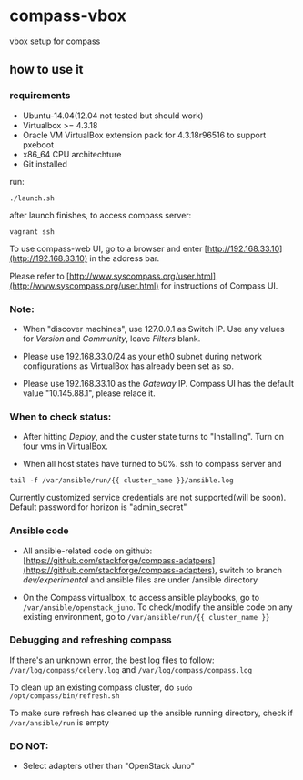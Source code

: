 # compass-vbox
vbox setup for compass

## how to use it

### requirements

* Ubuntu-14.04(12.04 not tested but should work)
* Virtualbox >= 4.3.18
* Oracle VM VirtualBox extension pack for 4.3.18r96516 to support pxeboot
* x86_64 CPU architechture
* Git installed

run:

```
./launch.sh
```

after launch finishes, to access compass server:

```
vagrant ssh
```

To use compass-web UI, go to a browser and enter [http://192.168.33.10](http://192.168.33.10) in the address bar.

Please refer to [http://www.syscompass.org/user.html](http://www.syscompass.org/user.html) for instructions of Compass UI.

### Note:

* When "discover machines", use 127.0.0.1 as Switch IP. Use any values for *Version* and *Community*, leave *Filters* blank.

* Please use 192.168.33.0/24 as your eth0 subnet during network configurations as VirtualBox has already been set as so.

* Please use 192.168.33.10 as the *Gateway* IP. Compass UI has the default value "10.145.88.1", please relace it.

### When to check status:

* After hitting *Deploy*, and the cluster state turns to "Installing". Turn on four vms in VirtualBox.

* When all host states have turned to 50%. ssh to compass server and

```
tail -f /var/ansible/run/{{ cluster_name }}/ansible.log

```

Currently customized service credentials are not supported(will be soon). Default password for horizon is "admin_secret"

### Ansible code

* All ansible-related code on github: [https://github.com/stackforge/compass-adatpers](https://github.com/stackforge/compass-adapters), switch to branch *dev/experimental* and ansible files are under /ansible directory

* On the Compass virtualbox, to access ansible playbooks, go to ```/var/ansible/openstack_juno```. To check/modify the ansible code on any existing environment, go to ```/var/ansible/run/{{ cluster_name }}```

### Debugging and refreshing compass

If there's an unknown error, the best log files to follow: ```/var/log/compass/celery.log``` and ```/var/log/compass/compass.log```

To clean up an existing compass cluster, do ```sudo /opt/compass/bin/refresh.sh```

To make sure refresh has cleaned up the ansible running directory, check if ```/var/ansible/run``` is empty

### DO NOT:

* Select adapters other than "OpenStack Juno"
